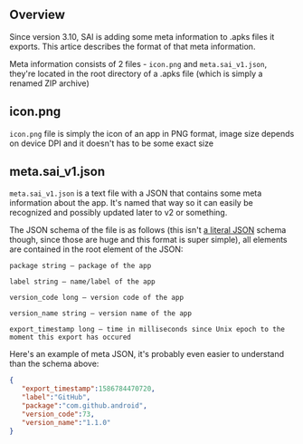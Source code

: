 ## Overview
Since version 3.10, SAI is adding some meta information to .apks files it exports. This artice describes the format of that meta information.

Meta information consists of 2 files - `icon.png` and `meta.sai_v1.json`, they're located in the root directory of a .apks file (which is simply a renamed ZIP archive)

## icon.png
`icon.png` file is simply the icon of an app in PNG format, image size depends on device DPI and it doesn't has to be some exact size

## meta.sai_v1.json
`meta.sai_v1.json` is a text file with a JSON that contains some meta information about the app. It's named that way so it can easily be recognized and possibly updated later to v2 or something.

The JSON schema of the file is as follows (this isn't [a literal JSON](https://json-schema.org) schema though, since those are huge and this format is super simple), all elements are contained in the root element of the JSON:

```
package string — package of the app

label string — name/label of the app

version_code long — version code of the app

version_name string — version name of the app

export_timestamp long — time in milliseconds since Unix epoch to the moment this export has occured
```

Here's an example of meta JSON, it's probably even easier to understand than the schema above:
```json
{
   "export_timestamp":1586784470720,
   "label":"GitHub",
   "package":"com.github.android",
   "version_code":73,
   "version_name":"1.1.0"
}
```

